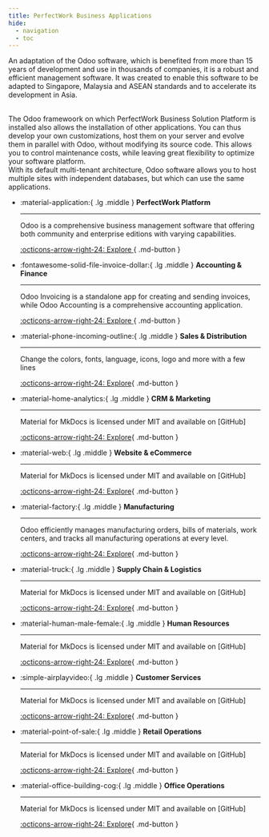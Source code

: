 ```yaml
---
title: PerfectWork Business Applications
hide:
  - navigation
  - toc
---
```

<script src="https://cdn.tailwindcss.com"></script>

An adaptation of the Odoo software, which is benefited from more than 15 years of development and use in thousands of companies, it is a robust and efficient management software. It was created to enable this software to be adapted to Singapore, Malaysia and ASEAN standards and to accelerate its development in Asia.

<br />
The Odoo framewoork on which PerfectWork Business Solution Platform is installed also allows the installation of other applications. You can thus develop your own customizations, host them on your server and evolve them in parallel with Odoo, without modifying its source code. This allows you to control maintenance costs, while leaving great flexibility to optimize your software platform.

<br/>
With its default multi-tenant architecture, Odoo software allows you to host multiple sites with independent databases, but which can use the same applications.

<br />
<div class="grid cards" markdown>

-   :material-application:{ .lg .middle } __PerfectWork Platform__

    ---

    Odoo is a comprehensive business management software that offering both community and enterprise editions with varying capabilities.

    [:octicons-arrow-right-24: Explore ](./01_platform/index.md){ .md-button }

-   :fontawesome-solid-file-invoice-dollar:{ .lg .middle } __Accounting & Finance__

    ---

    Odoo Invoicing is a standalone app for creating and sending invoices, while Odoo Accounting is a comprehensive accounting application.

    [:octicons-arrow-right-24: Explore ](./20_accounting/index.md){ .md-button }


-   :material-phone-incoming-outline:{ .lg .middle } __Sales & Distribution__

    ---

    Change the colors, fonts, language, icons, logo and more with a few lines

    [:octicons-arrow-right-24: Explore](#){ .md-button }

-   :material-home-analytics:{ .lg .middle } __CRM & Marketing__

    ---

    Material for MkDocs is licensed under MIT and available on [GitHub]

    [:octicons-arrow-right-24: Explore](#){ .md-button }

-   :material-web:{ .lg .middle } __Website & eCommerce__

    ---

    Material for MkDocs is licensed under MIT and available on [GitHub]

    [:octicons-arrow-right-24: Explore](#){ .md-button }

-   :material-factory:{ .lg .middle } __Manufacturing__

    ---
    
    Odoo efficiently manages manufacturing orders, bills of materials, work centers, and tracks all manufacturing operations at every level.

    [:octicons-arrow-right-24: Explore](./60_inventory_manufacturing/index.md){ .md-button }

-   :material-truck:{ .lg .middle } __Supply Chain & Logistics__

    ---

    Material for MkDocs is licensed under MIT and available on [GitHub]

    [:octicons-arrow-right-24: Explore](#){ .md-button }

-   :material-human-male-female:{ .lg .middle } __Human Resources__

    ---

    Material for MkDocs is licensed under MIT and available on [GitHub]

    [:octicons-arrow-right-24: Explore](#){ .md-button }

 
-   :simple-airplayvideo:{ .lg .middle } __Customer Services__

    ---

    Material for MkDocs is licensed under MIT and available on [GitHub]

    [:octicons-arrow-right-24: Explore](#){ .md-button }


-   :material-point-of-sale:{ .lg .middle } __Retail Operations__

    ---

    Material for MkDocs is licensed under MIT and available on [GitHub]

    [:octicons-arrow-right-24: Explore](#){ .md-button }

-   :material-office-building-cog:{ .lg .middle } __Office Operations__

    ---

    Material for MkDocs is licensed under MIT and available on [GitHub]

    [:octicons-arrow-right-24: Explore](#){ .md-button }


</div>
